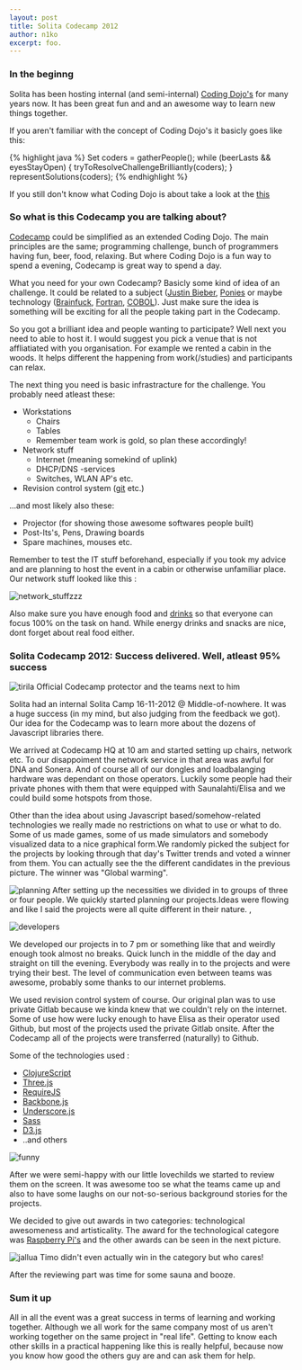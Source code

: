 ```yaml
---
layout: post
title: Solita Codecamp 2012
author: n1ko
excerpt: foo.
---
```


### In the beginng ###

Solita has been hosting internal (and semi-internal) [Coding Dojo's](http://codingdojo.org/cgi-bin/wiki.pl?WhatIsCodingDojo) for many years now. It has been great fun and and an awesome way to learn new things together.

If you aren't familiar with the concept of Coding Dojo's it basicly goes like this:

{% highlight java %}
Set<Programmers> coders = gatherPeople();
while (beerLasts && eyesStayOpen) {
	tryToResolveChallengeBrilliantly(coders);
}
representSolutions(coders);
{% endhighlight %}

If you still don't know what Coding Dojo is about take a look at the [this](http://codingdojo.org/cgi-bin/wiki.pl?WhatIsCodingDojo)

### So what is this Codecamp you are talking about? ###

[Codecamp](http://en.wikipedia.org/wiki/Code_Camp) could be simplified as an extended Coding Dojo. The main principles are the same; programming challenge, bunch of programmers having fun, beer, food, relaxing. But where Coding Dojo is a fun way to spend a evening, Codecamp is great way to spend a day. 

What you need for your own Codecamp? Basicly some kind of idea of an challenge. It could be related to a subject ([Justin Bieber](http://www.justinbiebermusic.com), [Ponies](http://www.hasbro.com/mylittlepony) or maybe technology ([Brainfuck](http://esolangs.org/wiki/brainfuck), [Fortran](http://www.fortran.com/), [COBOL](http://www.webopedia.com/TERM/C/COBOL.html)). Just make sure the idea is something will be exciting for all the people taking part in the Codecamp.

So you got a brilliant idea and people wanting to participate? Well next you need to able to host it. I would suggest you pick a venue that is not affliatiated with you organisation. For example we rented a cabin in the woods. It helps different the happening from work(/studies) and participants can relax.

The next thing you need is basic infrastracture for the challenge. You probably need atleast these:

* Workstations 
	* Chairs
	* Tables
	* Remember team work is gold, so plan these accordingly!
* Network stuff
	* Internet (meaning somekind of uplink)
	* DHCP/DNS -services
	* Switches, WLAN AP's etc.	
* Revision control system ([git](http://git-scm.com/) etc.)

...and most likely also these:

* Projector (for showing those awesome softwares people built)
* Post-Its's, Pens, Drawing boards
* Spare machines, mouses etc. 

Remember to test the IT stuff beforehand, especially if you took my advice and are planning to host the event in a cabin or otherwise unfamiliar place. Our network stuff looked like this :

![network_stuffzzz](/img/codecamp/codecamp_interweb.jpg)


Also make sure you have enough food and [drinks](http://xkcd.com/323/) so that everyone can focus 100% on the task on hand. While energy drinks and snacks are nice, dont forget about real food either.

### Solita Codecamp 2012: Success delivered. Well, atleast 95% success ###

![tirila](/img/codecamp/ascii_tirila.jpg)
Official Codecamp protector and the teams next to him

Solita had an internal Solita Camp 16-11-2012 @ Middle-of-nowhere. It was a huge success (in my mind, but also judging from the feedback we got). Our idea for the Codecamp was to learn more about the dozens of Javascript libraries there.

We arrived at Codecamp HQ at 10 am and started setting up chairs, network etc. To our disappoiment the network service in that area was awful for DNA and Sonera. And of course all of our dongles and loadbalanging hardware was dependant on those operators. Luckily some people had their private phones with them that were equipped with Saunalahti/Elisa and we could build some hotspots from those. 

Other than the idea about using Javascript based/somehow-related technologies we really made no restrictions on what to use or what to do. Some of us made games, some of us made simulators and somebody visualized data to a nice graphical form.We randomly picked the subject for the projects by looking through that day's Twitter trends and voted a winner from them. You can actually see the the different candidates in the previous picture. The winner was "Global warming". 

![planning](/img/codecamp/concept.jpg)
After setting up the necessities we divided in to groups of three or four people. We quickly started planning our projects.Ideas were flowing and like I said the projects were all quite different in their nature. ,

![developers](/img/codecamp/developersdevelopersdevelopers.jpg)

We developed our projects in to 7 pm or something like that and weirdly enough took almost no breaks. Quick lunch in the middle of the day and straight on till the evening. Everybody was really in to the projects and were trying their best. The level of communication even between teams was awesome, probably some thanks to our internet problems.

We used revision control system of course. Our original plan was to use private Gitlab because we kinda knew that we couldn't rely on the internet. Some of use how were lucky enough to have Elisa as their operator used Github, but most of the projects used the private Gitlab onsite. After the Codecamp all of the projects were transferred (naturally) to Github.

Some of the technologies used :

* [ClojureScript](https://github.com/clojure/clojurescript)
* [Three.js](https://github.com/mrdoob/three.js/)
* [RequireJS](http://requirejs.org/)
* [Backbone.js](http://backbonejs.org/)
* [Underscore.js](http://underscorejs.org/)
* [Sass](http://sass-lang.com/)
* [D3.js](http://d3js.org/)
* ..and others

![funny](/img/codecamp/very_funny.jpg)

After we were semi-happy with our little lovechilds we started to review them on the screen. It was awesome too se what the teams came up and also to have some laughs on our not-so-serious background stories for the projects. 

We decided to give out awards in two categories: technological awesomeness and artisticality. The award for the technological categore was [Raspberry Pi's](http://www.raspberrypi.org/) and the other awards can be seen in the next picture.

![jallua](/img/codecamp/timo_juo_jallua.jpg)
Timo didn't even actually win in the category but who cares!

After the reviewing part was time for some sauna and booze. 

### Sum it up ###

All in all the event was a great success in terms of learning and working together. Although we all work for the same company most of us aren't working together on the same project in "real life". Getting to know each other skills in a practical happening like this is really helpful, because now you know how good the others guy are and can ask them for help.










